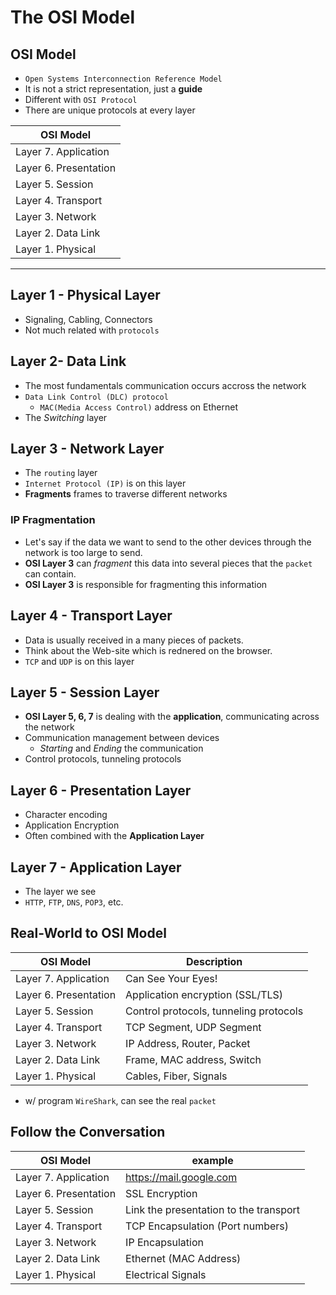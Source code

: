 # The OSI Model

## OSI Model
- `Open Systems Interconnection Reference Model`
- It is not a strict representation, just a **guide**
- Different with `OSI Protocol`
- There are unique protocols at every layer

| OSI Model |
| --------- |
| Layer 7. Application |
| Layer 6. Presentation |
| Layer 5. Session |
| Layer 4. Transport |
| Layer 3. Network |
| Layer 2. Data Link |
| Layer 1. Physical |

---

## Layer 1 - Physical Layer
- Signaling, Cabling, Connectors
- Not much related with `protocols`

## Layer 2- Data Link
- The most fundamentals communication occurs accross the network
- `Data Link Control (DLC) protocol`
	- `MAC(Media Access Control)` address on Ethernet
- The *Switching* layer

## Layer 3 - Network Layer
- The `routing` layer
- `Internet Protocol (IP)` is on this layer
- **Fragments** frames to traverse different networks

### IP Fragmentation
- Let's say if the data we want to send to the other devices through the network is too large to send.
- **OSI Layer 3** can *fragment* this data into several pieces that the `packet` can contain.
- **OSI Layer 3** is responsible for fragmenting this information

## Layer 4 - Transport Layer
- Data is usually received in a many pieces of packets.
- Think about the Web-site which is rednered on the browser.
- `TCP` and `UDP` is on this layer

## Layer 5 - Session Layer
- **OSI Layer 5, 6, 7** is dealing with the **application**, communicating across the network
- Communication management between devices
	- *Starting* and *Ending* the communication
- Control protocols, tunneling protocols

## Layer 6 - Presentation Layer
- Character encoding
- Application Encryption
- Often combined with the **Application Layer**

## Layer 7 - Application Layer
- The layer we see
- `HTTP`, `FTP`, `DNS`, `POP3`, etc.

## Real-World to OSI Model

| OSI Model | Description |
| --------- | ----------- |
| Layer 7. Application | Can See Your Eyes! |
| Layer 6. Presentation | Application encryption (SSL/TLS) |
| Layer 5. Session | Control protocols, tunneling protocols |
| Layer 4. Transport | TCP Segment, UDP Segment |
| Layer 3. Network | IP Address, Router, Packet |
| Layer 2. Data Link | Frame, MAC address, Switch |
| Layer 1. Physical | Cables, Fiber, Signals |

- w/ program `WireShark`, can see the real `packet`

## Follow the Conversation

| OSI Model | example |
| --------- | ----------- |
| Layer 7. Application | https://mail.google.com |
| Layer 6. Presentation | SSL Encryption |
| Layer 5. Session | Link the presentation to the transport |
| Layer 4. Transport | TCP Encapsulation (Port numbers) |
| Layer 3. Network | IP Encapsulation |
| Layer 2. Data Link | Ethernet (MAC Address) |
| Layer 1. Physical | Electrical Signals |
